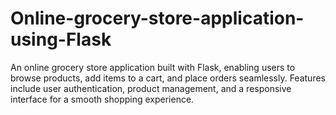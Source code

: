 # Online-grocery-store-application-using-Flask
An online grocery store application built with Flask, enabling users to browse products, add items to a cart, and place orders seamlessly. Features include user authentication, product management, and a responsive interface for a smooth shopping experience.
